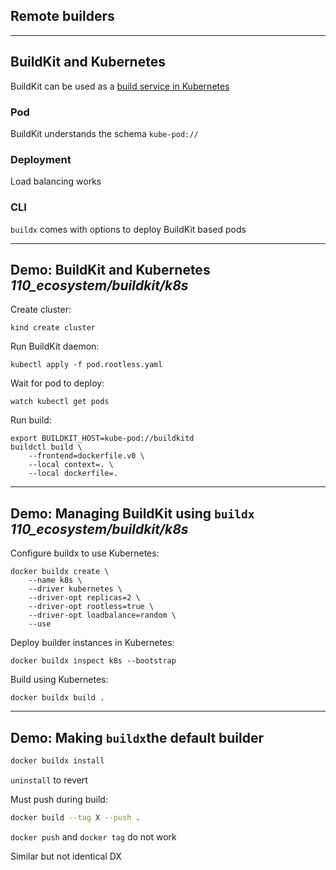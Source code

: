 <!-- .slide: id="builders" class="center" style="text-align: center; vertical-align: middle" -->

## Remote builders

---

## BuildKit and Kubernetes

BuildKit can be used as a [build service in Kubernetes](https://github.com/moby/buildkit/tree/master/examples/kubernetes)

### Pod

BuildKit understands the schema `kube-pod://`

### Deployment

Load balancing works

### CLI

`buildx` comes with options to deploy BuildKit based pods

---

## Demo: BuildKit and Kubernetes <i class="far fa-folder-open tooltip"><span class="tooltiptext tooltip-right">110_ecosystem/buildkit/k8s</span></i>

Create cluster:

```plaintext
kind create cluster
```

Run BuildKit daemon:

```plaintext
kubectl apply -f pod.rootless.yaml
```

Wait for pod to deploy:

```plaintext
watch kubectl get pods
```

Run build:

```plaintext
export BUILDKIT_HOST=kube-pod://buildkitd
buildctl build \
    --frontend=dockerfile.v0 \
    --local context=. \
    --local dockerfile=.
```

---

## Demo: Managing BuildKit using `buildx` <i class="far fa-folder-open tooltip"><span class="tooltiptext tooltip-right">110_ecosystem/buildkit/k8s</span></i>

Configure buildx to use Kubernetes:

```plaintext
docker buildx create \
    --name k8s \
    --driver kubernetes \
    --driver-opt replicas=2 \
    --driver-opt rootless=true \
    --driver-opt loadbalance=random \
    --use
```

Deploy builder instances in Kubernetes:

```plaintext
docker buildx inspect k8s --bootstrap
```

Build using Kubernetes:

```plaintext
docker buildx build .
```

---

## Demo: Making `buildx`the default builder

```bash
docker buildx install
```

`uninstall` to revert

Must push during build:

```bash
docker build --tag X --push .
```

`docker push` and `docker tag` do not work

Similar but not identical DX
